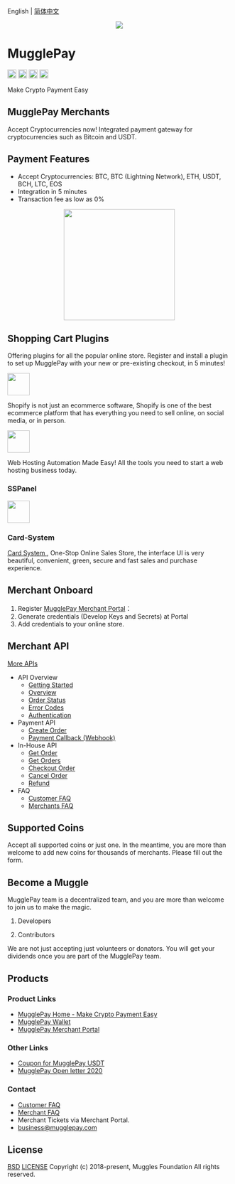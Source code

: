 English | [简体中文](/README-CN.md)

<p align="center">
  <a href=" https://www.mugglepay.com">
    <img src="https://dcdn.mugglepay.com/dt/pay/logo/mplogo1.png" />
  </a>
</p>

# MugglePay

<img src="http://dcdn.mugglepay.com/pay/media/git/git-license.png" height="20px" /></a>
<img src="http://dcdn.mugglepay.com/pay/media/git/git-build.png" height="20px" /></a>
<img src="http://dcdn.mugglepay.com/pay/media/git/git-codecov.png" height="20px" /></a>
<img src="http://dcdn.mugglepay.com/pay/media/git/git-build.png" height="20px" /></a>

Make Crypto Payment Easy

## MugglePay Merchants
Accept Cryptocurrencies now! Integrated payment gateway for cryptocurrencies such as Bitcoin and USDT.

## Payment Features
 - Accept Cryptocurrencies: BTC, BTC (Lightning Network), ETH, USDT, BCH, LTC, EOS
 - Integration in 5 minutes
 - Transaction fee as low as 0%

<p align="center">
<img src="https://dcdn.mugglepay.com/pay/media/git/cryptos.png" width="250px"/>
</p>

## Shopping Cart Plugins

Offering plugins for all the popular online store. Register and install a plugin to set up MugglePay with your new or pre-existing checkout, in 5 minutes!

<a href="https://medium.com/@mugglepay/mugglepay-crypto-payment-plugin-launches-on-shopify-6904f3c3eca">
<img src="https://dcdn.mugglepay.com/pay/media/git/shopify.png" height="50px" style="padding-right: 50px;"/>  
</a>

Shopify is not just an ecommerce software, Shopify is one of the best ecommerce platform that has everything you need to sell online, on social media, or in person.


<a href="https://github.com/bitpaydev/bitpayxForWHMCS">
<img src="https://dcdn.mugglepay.com/pay/media/git/whmcs.png" height="50px" style="padding-right: 50px;"/>
</a>

Web Hosting Automation Made Easy! All the tools you need to start a web hosting business today.



### SSPanel

<a href="https://github.com/bitpaydev/bitpayx/tree/master/bitpayx">
<img src="https://dcdn.mugglepay.com/pay/media/git/sspanel.png" height="50px" style="padding-right: 50px;"/>
</a>

### Card-System

<a href="https://github.com/Tai7sy/card-gateway/tree/master/Pay/MugglePay">
Card System
</a>, One-Stop Online Sales Store, the interface UI is very beautiful, convenient, green, secure and fast sales and purchase experience.


## Merchant Onboard
1. Register [MugglePay Merchant Portal](https://merchants.mugglepay.com/user/register?ref=MP37E56967)：
2. Generate credentials (Develop Keys and Secrets) at Portal
3. Add credentials to your online store.


## Merchant API

[More APIs](/API)
  - API Overview
    - [Getting Started](/API/faq/GetStarted.md)
    - [Overview](/API/faq/Overview.md)
    - [Order Status](/API/basic/OrderStatus.md)
    - [Error Codes](/API/basic/ErrorCodes.md)
    - [Authentication](/API/basic/Authentication.md)
  - Payment API
    - [Create Order](/API/order/CreateOrder.md)
    - [Payment Callback (Webhook)](/API/order/PaymentCallback.md)
  - In-House API
    - [Get Order](/API/order/GetOrder.md)
    - [Get Orders](/API/order/GetOrders.md)
    - [Checkout Order](/API/order/CheckoutOrder.md)
    - [Cancel Order](/API/order/CancelOrder.md)
    - [Refund](/API/order/Refund.md)
  - FAQ
    - [Customer FAQ](/API/faq/CustomerFAQ.md)
    - [Merchants FAQ](/API/faq/MerchantFAQ.md)

## Supported Coins

Accept all supported coins or just one. In the meantime, you are more than welcome to add new coins for thousands of merchants. Please fill out the form.

## Become a Muggle
MugglePay team is a decentralized team, and you are more than welcome to join us to make the magic.

1. Developers

2. Contributors

We are not just accepting just volunteers or donators. You will get your dividends once you are part of the MugglePay team.

## Products

### Product Links

 - [MugglePay Home - Make Crypto Payment Easy](https://www.mugglepay.com)
 - [MugglePay Wallet](https://wallet.mugglepay.com)
 - [MugglePay Merchant Portal](https://merchants.mugglepay.com)

### Other Links

 - [Coupon for MugglePay USDT](https://github.com/MugglePay/MugglePay/blob/api/coupon.md)
 - [MugglePay Open letter 2020](https://github.com/MugglePay/MugglePay/blob/api/ALetterTo2020.md)

### Contact
 - [Customer FAQ](/API/faq/CustomerFAQ.md)
 - [Merchant FAQ](/API/faq/MerchantFAQ.md)
 - Merchant Tickets via Merchant Portal.
 - business@mugglepay.com

## License
[BSD](https://www.wikiwand.com/en/BSD_licenses)
[LICENSE](https://github.com/MugglePay/MugglePay/blob/api/LICENSE)
Copyright (c) 2018-present, Muggles Foundation All rights reserved.
